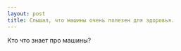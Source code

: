 ```yaml
---
layout: post 
title: Слышал, что машины очень полезен для здоровья. 
--- 
```

Кто что знает про машины?